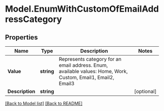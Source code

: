 # Model.EnumWithCustomOfEmailAddressCategory
## Properties
Name | Type | Description | Notes
------------ | ------------- | ------------- | -------------
**Value** | **string** | Represents category for an email address. Enum, available values: Home, Work, Custom, Email1, Email2, Email3 | 
**Description** | **string** |  | [optional] 



[[Back to Model list]](Models.doc) [[Back to README]](README.md)


